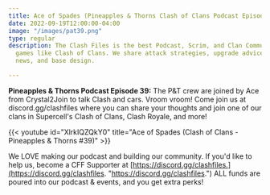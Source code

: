 ```yaml
---
title: Ace of Spades (Pineapples & Thorns Clash of Clans Podcast Episode 39)
date: 2022-09-19T12:00:00-04:00
image: "/images/pat39.png"
type: regular
description: The Clash Files is the best Podcast, Scrim, and Clan Community in mobile
  games like Clash of Clans. We share attack strategies, upgrade advice, video game
  news, and base design.

---
```

**Pineapples & Thorns Podcast Episode 39:** The P&T crew are joined by Ace from Crystal2Join to talk Clash and cars. Vroom vroom! Come join us at discord.gg/clashfiles where you can share your thoughts and join one of our clans in Supercell's Clash of Clans, Clash Royale, and more!

{{< youtube id="XlrkIQZQkY0" title="Ace of Spades (Clash of Clans - Pineapples & Thorns #39)" >}}

We LOVE making our podcast and building our community. If you'd like to help us, become a CFF Supporter at [https://discord.gg/clashfiles.](https://discord.gg/clashfiles. "https://discord.gg/clashfiles.") ALL funds are poured into our podcast & events, and you get extra perks!
